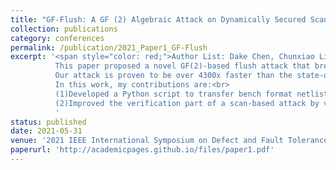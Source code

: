 ```yaml
---
title: "GF-Flush: A GF (2) Algebraic Attack on Dynamically Secured Scan Chains"
collection: publications
category: conferences
permalink: /publication/2021_Paper1_GF-Flush
excerpt: '<span style="color: red;">Author List: Dake Chen, Chunxiao Lin, Peter A Beerel</span><br> 
          This paper proposed a novel GF(2)-based flush attack that breaks even the most rigorous version of state-of-the-art dynamic defenses.
          Our attack is proven to be over 4300x faster than the state-of-the-art SAT-based attacks.<br>
          In this work, my contributions are:<br>
          (1)Developed a Python script to transfer bench format netlist into Verilog circuit and add dynamic encrypted logic into it.</li>
          (2)Improved the verification part of a scan-based attack by verifying the Math model with the simulation on Modelsim.</li>
          '
status: published
date: 2021-05-31
venue: '2021 IEEE International Symposium on Defect and Fault Tolerance in VLSI and Nanotechnology Systems (DFT)'
paperurl: 'http://academicpages.github.io/files/paper1.pdf'
---
```


